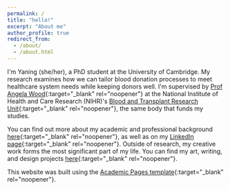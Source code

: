 ```yaml
---
permalink: /
title: "hello!"
excerpt: "About me"
author_profile: true
redirect_from: 
  - /about/
  - /about.html
---
```


I'm Yaning (she/her), a PhD student at the University of Cambridge. My research examines how we can tailor blood donation processes to meet healthcare system needs while keeping donors well. I'm supervised by [Prof Angela Wood](https://www.phpc.cam.ac.uk/people/ceu-group/ceu-senior-academic-staff/angela-wood/){:target="_blank" rel="noopener"} at the National Institute of Health and Care Research (NIHR)'s [Blood and Transplant Research Unit](https://www.nhsbt.nhs.uk/research-and-development/current-research/btrus/donor-health-and-behaviour/){:target="_blank" rel="noopener"}, the same body that funds my studies.

You can find out more about my academic and professional background [here](https://donatingbetter.github.io/cv/){:target="_blank" rel="noopener"}, as well as on my [LinkedIn page](https://www.linkedin.com/in/yaning-wu/){:target="_blank" rel="noopener"}. Outside of research, my creative work forms the most significant part of my life. You can find my art, writing, and design projects [here](https://donatingbetter.github.io/creative-portfolio/){:target="_blank" rel="noopener"}. 

This website was built using the [Academic Pages template](https://academicpages.github.io/){:target="_blank" rel="noopener"}. 
